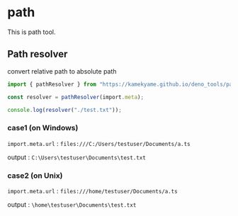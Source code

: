 # path

This is path tool.

## Path resolver

convert relative path to absolute path

```typescript
import { pathResolver } from "https://kamekyame.github.io/deno_tools/path/mod.ts";

const resolver = pathResolver(import.meta);

console.log(resolver("./test.txt"));
```

### case1 (on Windows)
`import.meta.url` : `files:///C:/Users/testuser/Documents/a.ts`

output : `C:\Users\testuser\Documents\test.txt`

### case2 (on Unix)
`import.meta.url` : `files:///home/testuser/Documents/a.ts`

output : `\home\testuser\Documents\test.txt`
